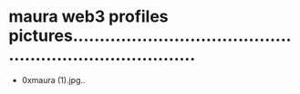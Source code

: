 # maura web3 profiles pictures............................................................................
- 0xmaura (1).jpg..
